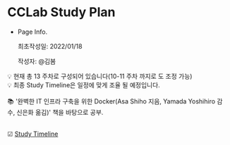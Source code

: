 # CCLab Study Plan

- Page Info.
    
    최초작성일: 2022/01/18
    
    작성자: @김봄 
    

<aside>
💡 현재 총 13 주차로 구성되어 있습니다(10-11 주차 까지로 도 조정 가능)

</aside>
<aside>
💡 최종 Study Timeline은 일정에 맞게 조율 될 예정입니다. 

</aside> <br>
📚 '완벽한 IT 인프라 구축을 위한 Docker(Asa Shiho 지음, Yamada Yoshihiro 감수, 신은화 옮김)' 책을 바탕으로 공부.
<br> <br>

☑ [Study Timeline](https://www.notion.so/272b3d6488394e40abd6316cf72fdb95)
